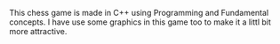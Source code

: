 This chess game is made in C++ using Programming and Fundamental concepts.
I have use some graphics in this game too to make it a littl bit more attractive.
